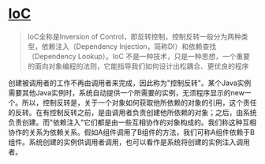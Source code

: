 # **[IoC](https://www.wikiwand.com/en/Inversion_of_control)**

> IoC全称是Inversion of Control，即反转控制，控制反转一般分为两种类型，依赖注入（Dependency Injection，简称DI）和依赖查找（Dependency Lookup）。IoC 不是一种技术，只是一种思想，一个重要的面向对象编程的法则，它能指导我们如何设计出松耦合、更优良的程序

创建被调用者的工作不再由调用者来完成，因此称为"控制反转"。某个Java实例需要其他Java实例时，系统自动提供一个所需要的实例，无须程序显示的new一个。所以，控制反转是，关于一个对象如何获取他所依赖的对象的引用，这个责任的反转。在有控制反转之前，是由调用者负责创建他所依赖的对象；之后，由系统负责创建。而"依赖注入"它们都是由一些互相协作的对象构成的。我们称这种互相协作的关系为依赖关系。假如A组件调用了B组件的方法，我们可称A组件依赖于B组件。系统创建的实例供调用者调用，也可以看作是系统将创建的实例注入调用者。


